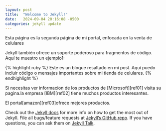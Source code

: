 ```yaml
---
layout: post
title:  "Welcome to Jekyll!"
date:   2024-09-04 20:16:08 -0500
categories: jekyll update
---
```

Esta página es la segunda página de mi portal, enfocada en la venta de celulares

Jekyll también ofrece un soporte poderoso para fragmentos de código. Aquí te muestro un ejemplo1:

{% highlight ruby %}
Este es un bloque resaltado en mi post.
Aquí puedo incluir código o mensajes importantes sobre mi tienda de celulares.
{% endhighlight %}

Si necesitas ver informacion de los productos de [Microsoft][ref01] visita su pagina.la empresa [IBM][ref02] tiene muchos
productos interesantes.

El portal[amazon][ref03]ofrece mejores productos.


Check out the [Jekyll docs][jekyll-docs] for more info on how to get the most out of Jekyll. File all bugs/feature requests at [Jekyll’s GitHub repo][jekyll-gh]. If you have questions, you can ask them on [Jekyll Talk][jekyll-talk].

[jekyll-docs]: https://www.microsoft.com/es-pe
[jekyll-gh]:   https://www.ibm.com/mx-es
[jekyll-talk]: https://www.amazon.com/
